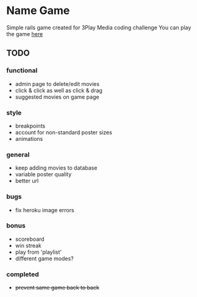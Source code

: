 # Name Game

Simple rails game created for 3Play Media coding challenge
You can play the game [here](https://name-game-3play.herokuapp.com/)

## TODO
### functional
- admin page to delete/edit movies
- click & click as well as click & drag
- suggested movies on game page

### style
- breakpoints
- account for non-standard poster sizes
- animations

### general
- keep adding movies to database
- variable poster quality
- better url

### bugs
- fix heroku image errors

### bonus
- scoreboard
- win streak
- play from 'playlist'
- different game modes?

### completed
- ~~prevent same game back to back~~
